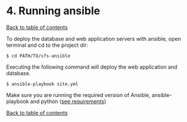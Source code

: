 # 4. Running ansible
[Back to table of contents](../README.md#table-of-contents)

To deploy the database and web application servers with ansible, open terminal and cd to the project dir:
```
$ cd PATH/TO/sfs-ansible
```

Executing the following command will deploy the web application and database.
```
$ ansible-playbook site.yml
```

Make sure you are running the required version of Ansible, ansible-playbook and python ([see requirements](system_requirements))

[Back to table of contents](../README.md#table-of-contents)
